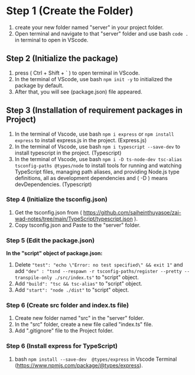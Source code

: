 # Step 1 (Create the Folder)

1. create your new folder named "server" in your project folder.
2. Open terminal and navigate to that "server" folder and use bash `code .` in terminal to open in VScode.

## Step 2 (Initialize the package)

1. press ( Ctrl + Shift + ` ) to open terminal in VScode.
2. In the terminal of VScode, use bash `npm init -y` to initialized the package by default.
3. After that, you will see (package.json) file appeared.

## Step 3 (Installation of requirement packages in Project)

1. In the terminal of Vscode, use bash `npm i express` or `npm install express` to install express.js in the project. (Express.js)
2. In the terminal of Vscode, use bash `npm i typescript --save-dev` to install typescript in the project. (Typescript)
3. In the terminal of Vscode, use bash `npm i -D ts-node-dev tsc-alias tsconfig-paths @types/node` to install tools for running and watching TypeScript files, managing path aliases, and providing Node.js type definitions, all as development dependencies and ( -D ) means devDependencies. (Typescript)

### Step 4 (Initialize the tsconfig.json)

1.  Get the tsconfig.json from ( https://github.com/saiheinthuyasoe/zai-wad-notes/tree/main/TypeScript/typescript.json ).
2.  Copy tsconfig.json and Paste to the "server" folder.

### Step 5 (Edit the package.json)

**In the "script" object of package.json:**

1. Delete `"test": "echo \"Error: no test specified\" && exit 1"` and add `"dev" : "tsnd --respawn -r tsconfig-paths/register --pretty --transpile-only ./src/index.ts"` to "script" object.
2. Add `"build": "tsc && tsc-alias"` to "script" object.
3. Add `"start": "node ./dist"` to "script" object.

### Step 6 (Create src folder and index.ts file)

1. Create new folder named "src" in the "server" folder.
2. In the "src" folder, create a new file called "index.ts" file.
3. Add ".gitignore" file to the Project folder.

### Step 6 (Install express for TypeScript)

1. bash ``` npm install --save-dev  @types/express ``` in Vscode Terminal (https://www.npmjs.com/package/@types/express).
